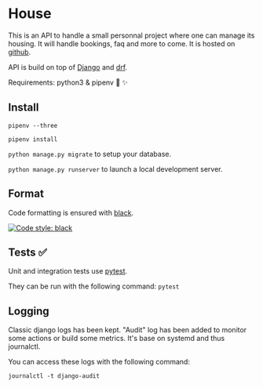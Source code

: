 # House

This is an API to handle a small personnal project where one can manage its housing. It will handle bookings, faq and more to come.
It is hosted on [github](https://github.com/adrienbrunet/house).

API is build on top of [Django](https://www.djangoproject.com/) and [drf](http://www.django-rest-framework.org/).

Requirements: python3 & pipenv 🐍 ✨

## Install

`pipenv --three`

`pipenv install`

`python manage.py migrate` to setup your database.

`python manage.py runserver` to launch a local development server.

## Format

Code formatting is ensured with [black](https://black.readthedocs.io/en/stable/).

[![Code style: black](https://img.shields.io/badge/code%20style-black-000000.svg)](https://github.com/ambv/black)

## Tests ✅

Unit and integration tests use [pytest](https://docs.pytest.org/en/latest/).

They can be run with the following command: `pytest`

## Logging

Classic django logs has been kept.
"Audit" log has been added to monitor some actions or build some metrics.
It's base on systemd and thus journalctl.

You can access these logs with the following command:

`journalctl -t django-audit`
